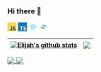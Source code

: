 ### Hi there 👋

<!--
**Thelistnr/Thelistnr** is a ✨ _special_ ✨ repository because its `README.md` (this file) appears on your GitHub profile.

Here are some ideas to get you started:

![Elijah's GitHub stats](https://github-readme-stats.vercel.app/api?username=Thelistnr&show_icons=true&theme=dark)
![Top Langs](https://github-readme-stats.vercel.app/api/top-langs/?username=anuraghazra&layout=compact&theme=dark)

- 🔭 I’m currently working on ...
- 🌱 I’m currently learning ...
- 👯 I’m looking to collaborate on ...
- 🤔 I’m looking for help with ...
- 💬 Ask me about ...
- 📫 How to reach me: ...
- 😄 Pronouns: He/Him.
- ⚡ Fun fact: I'm self-taught and have experience in quite a few basic non-code tech fields...
-->
<code><img height="20" alt="javascript" src="https://raw.githubusercontent.com/github/explore/80688e429a7d4ef2fca1e82350fe8e3517d3494d/topics/javascript/javascript.png"></code>
<code><img height="20" alt="typescript" src="https://raw.githubusercontent.com/github/explore/80688e429a7d4ef2fca1e82350fe8e3517d3494d/topics/typescript/typescript.png"></code>
<code><img height="20" alt="react" src="https://raw.githubusercontent.com/github/explore/80688e429a7d4ef2fca1e82350fe8e3517d3494d/topics/react/react.png"></code>
<code><img height="20" alt="tailwind" src="https://raw.githubusercontent.com/github/explore/80688e429a7d4ef2fca1e82350fe8e3517d3494d/topics/tailwind/tailwind.png"></code>


| <a href="https://github.com/anuraghazra/github-readme-stats"><img align="center" src="https://github-readme-stats.vercel.app/api?username=Thelistnr&show_icons=true&theme=dark&hide_border=true" alt="Elijah's github stats" /></a> | <a href="https://github.com/anuraghazra/github-readme-stats"><img align="center" src="https://github-readme-stats.vercel.app/api/top-langs/?username=Thelistnr&layout=compact&theme=dark&hide_border=true" /></a> |
| ------------- | ------------- |

<a href="https://github.com/anuraghazra/github-readme-stats">
  <img height=200 align="center" src="https://github-readme-stats.vercel.app/api?username=Thelistnr&show_icons=true&theme=dark" />
</a>
<a href="https://github.com/anuraghazra/convoychat">
  <img height=200 align="center" src="https://github-readme-stats.vercel.app/api/top-langs/?username=anuraghazra&layout=compact&theme=dark&card_width=320" />
</a>
